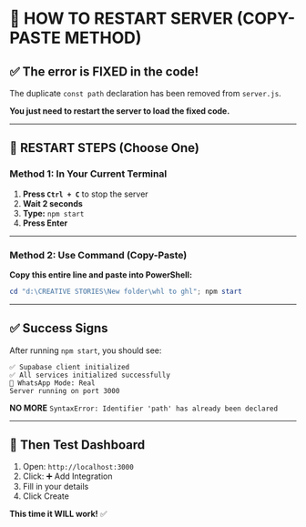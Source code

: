 # 🔄 HOW TO RESTART SERVER (COPY-PASTE METHOD)

## ✅ The error is FIXED in the code!

The duplicate `const path` declaration has been removed from `server.js`.

**You just need to restart the server to load the fixed code.**

---

## 🚀 RESTART STEPS (Choose One)

### **Method 1: In Your Current Terminal**

1. **Press `Ctrl + C`** to stop the server
2. **Wait 2 seconds**
3. **Type:** `npm start`
4. **Press Enter**

---

### **Method 2: Use Command (Copy-Paste)**

**Copy this entire line and paste into PowerShell:**

```powershell
cd "d:\CREATIVE STORIES\New folder\whl to ghl"; npm start
```

---

## ✅ Success Signs

After running `npm start`, you should see:

```
✅ Supabase client initialized
✅ All services initialized successfully
📱 WhatsApp Mode: Real
Server running on port 3000
```

**NO MORE** `SyntaxError: Identifier 'path' has already been declared`

---

## 🎯 Then Test Dashboard

1. Open: `http://localhost:3000`
2. Click: ➕ Add Integration
3. Fill in your details
4. Click Create

**This time it WILL work!** ✅

